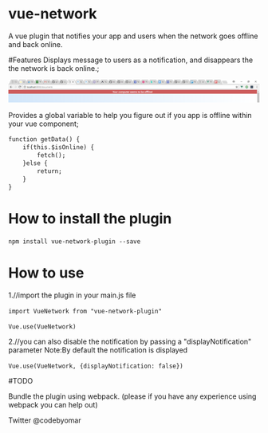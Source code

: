# vue-network
A vue plugin that notifies your app and users when the network goes offline and back online.

#Features
Displays message to users as a notification, and disappears the the network is back online.;

![Alt text](./src/img/Capture.png?raw=true "Screenshot")

Provides a global variable to help you figure out if you app is offline within your vue component;

    function getData() {
        if(this.$isOnline) {
            fetch();
        }else {
            return;
        }
    }

# How to install the plugin

`npm install vue-network-plugin --save`

# How to use
1.//import the plugin in your main.js file

`import VueNetwork from "vue-network-plugin"`

`Vue.use(VueNetwork)`

2.//you can also disable the notification by passing a "displayNotification" parameter
Note:By default the notification is displayed

`Vue.use(VueNetwork, {displayNotification: false})`

#TODO

Bundle the plugin using webpack. (please if you have any experience using webpack you can help out)

Twitter @codebyomar
